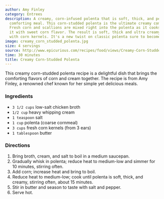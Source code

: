 ```yaml
---
author: Amy Finley
category: Entrees
description: A creamy, corn-infused polenta that is soft, thick, and perfect for a
  comforting meal. This corn-studded polenta is the ultimate creamy comfort food.
  Fresh corn and scallions are mixed right into the polenta as it cooks, infusing
  it with sweet corn flavor. The result is soft, thick and ultra creamy polenta punctuated
  with corn kernels. It's a new twist on classic polenta sure to become a favorite.
image: creamy_corn_studded_polenta.jpg
size: 4 servings
source: http://www.epicurious.com/recipes/food/views/Creamy-Corn-Studded-Polenta-242149
time: 30 minutes
title: Creamy Corn-Studded Polenta
---
```

This creamy corn-studded polenta recipe is a delightful dish that brings the comforting flavors of corn and cream together. The recipe is from Amy Finley, a renowned chef known for her simple yet delicious meals.

### Ingredients

* `3 1/2 cups` low-salt chicken broth
* `1/2 cup` heavy whipping cream
* `1 teaspoon` salt
* `1 cup` polenta (coarse cornmeal)
* `3 cups` fresh corn kernels (from 3 ears)
* `1 tablespoon` butter

### Directions

1. Bring broth, cream, and salt to boil in a medium saucepan.
2. Gradually whisk in polenta; reduce heat to medium-low and simmer for 10 minutes, stirring often.
3. Add corn; increase heat and bring to boil.
4. Reduce heat to medium-low; cook until polenta is soft, thick, and creamy, stirring often, about 15 minutes.
5. Stir in butter and season to taste with salt and pepper.
6. Serve hot.